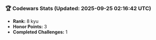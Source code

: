 ### 🏆 Codewars Stats (Updated: 2025-09-25 02:16:42 UTC)

- **Rank:** 8 kyu
- **Honor Points:** 3
- **Completed Challenges:** 1
